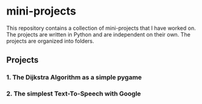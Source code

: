 # mini-projects
This repository contains a collection of mini-projects that I have worked on. The projects are written in Python and are independent on their own. The projects are organized into folders.

## Projects
### 1. The Dijkstra Algorithm as a simple pygame
### 2. The simplest Text-To-Speech with Google

